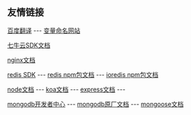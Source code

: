 ## 友情链接

[百度翻译](https://fanyi.baidu.com/) --- [变量命名网站](https://unbug.github.io/codelf)



[七牛云SDK文档](https://developer.qiniu.com/kodo/1289/nodejs)

[nginx文档](http://shouce.jb51.net/nginx/left.html)

[redis SDK](http://www.redis.cn/clients.html#nodejs) ---
[redis npm包文档](https://github.com/redis/node-redis) ---
[ioredis npm包文档](https://github.com/luin/ioredis)

[node文档](http://nodejs.cn/api/) --- 
[koa文档](https://koa.bootcss.com/) --- 
[express文档](https://www.expressjs.com.cn/) ---


[mongodb开发者中心](https://www.mongodb.com/developer/) ---
[mongodb原厂文档](https://www.mongodb.com/docs/manual/crud/) ---
[mongoose文档](https://mongoosejs.com/docs/api.html#model_Model.bulkWrite)